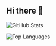 ## Hi there 👋

![GitHub Stats](https://github-readme-stats.vercel.app/api?username=whydenyscry&show_icons=true&theme=transperent)

![Top Languages](https://github-readme-stats.vercel.app/api/top-langs/?username=whydenyscry&layout=compact&theme=transperent)
